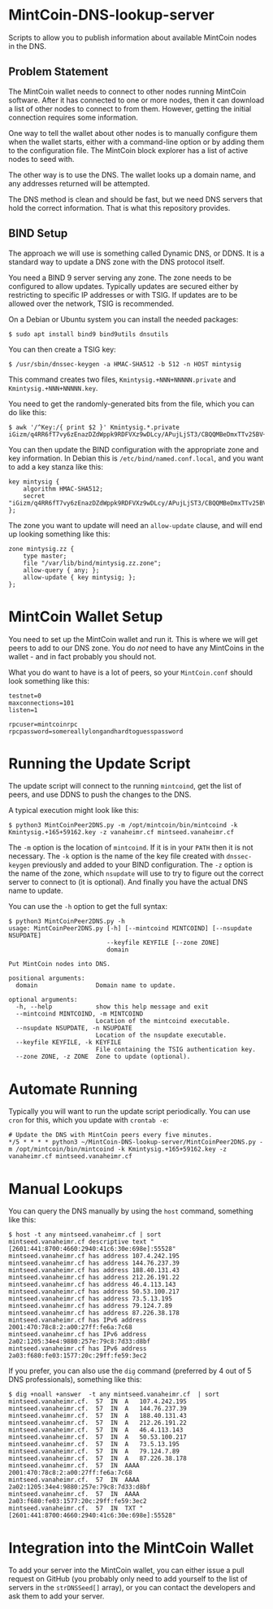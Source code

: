 # MintCoin-DNS-lookup-server
Scripts to allow you to publish information about available MintCoin
nodes in the DNS.

## Problem Statement

The MintCoin wallet needs to connect to other nodes running MintCoin
software. After it has connected to one or more nodes, then it can
download a list of other nodes to connect to from them. However,
getting the initial connection requires some information.

One way to tell the wallet about other nodes is to manually configure
them when the wallet starts, either with a command-line option or by
adding them to the configuration file. The MintCoin block explorer has
a list of active nodes to seed with.

The other way is to use the DNS. The wallet looks up a domain name,
and any addresses returned will be attempted.

The DNS method is clean and should be fast, but we need DNS servers
that hold the correct information. That is what this repository
provides.

## BIND Setup

The approach we will use is something called Dynamic DNS, or DDNS. It
is a standard way to update a DNS zone with the DNS protocol itself.

You need a BIND 9 server serving any zone. The zone needs to be
configured to allow updates. Typically updates are secured either by
restricting to specific IP addresses or with TSIG. If updates are to
be allowed over the network, TSIG is recommended.

On a Debian or Ubuntu system you can install the needed packages:

```
$ sudo apt install bind9 bind9utils dnsutils
```

You can then create a TSIG key:

```
$ /usr/sbin/dnssec-keygen -a HMAC-SHA512 -b 512 -n HOST mintysig
```

This command creates two files, `Kmintysig.+NNN+NNNNN.private` and
`Kmintysig.+NNN+NNNNN.key`. 

You need to get the randomly-generated bits from the file, which you
can do like this:

```
$ awk '/^Key:/{ print $2 }' Kmintysig.*.private
iGizm/q4RR6fT7vy6zEnazDZdWppk9RDFVXz9wDLcy/APujLjST3/CBQQMBeDmxTTv25BV+0p1FuW1V+0arZLg==
```

You can then update the BIND configuration with the appropriate zone
and key information. In Debian this is `/etc/bind/named.conf.local`,
and you want to add a key stanza like this:

```
key mintysig {
    algorithm HMAC-SHA512;
    secret "iGizm/q4RR6fT7vy6zEnazDZdWppk9RDFVXz9wDLcy/APujLjST3/CBQQMBeDmxTTv25BV+0p1FuW1V+0arZLg==";
};
```

The zone you want to update will need an `allow-update` clause, and
will end up looking something like this:

```
zone mintysig.zz {
    type master;
    file "/var/lib/bind/mintysig.zz.zone";
    allow-query { any; };
    allow-update { key mintysig; };
};
```

# MintCoin Wallet Setup

You need to set up the MintCoin wallet and run it. This is where we
will get peers to add to our DNS zone. You do _not_ need to have any
MintCoins in the wallet - and in fact probably you should not.

What you do want to have is a lot of peers, so your `MintCoin.conf`
should look something like this: 

```
testnet=0
maxconnections=101
listen=1

rpcuser=mintcoinrpc
rpcpassword=somereallylongandhardtoguesspassword
```

# Running the Update Script

The update script will connect to the running `mintcoind`, get the
list of peers, and use DDNS to push the changes to the DNS.

A typical execution might look like this:

```
$ python3 MintCoinPeer2DNS.py -m /opt/mintcoin/bin/mintcoind -k Kmintysig.+165+59162.key -z vanaheimr.cf mintseed.vanaheimr.cf
```

The `-m` option is the location of `mintcoind`. If it is in your
`PATH` then it is not necessary. The `-k` option is the name of the
key file created with `dnssec-keygen` previously and added to your
BIND configuration. The `-z` option is the name of the zone, which
`nsupdate` will use to try to figure out the correct server to connect
to (it is optional). And finally you have the actual DNS name to
update.

You can use the `-h` option to get the full syntax:

```
$ python3 MintCoinPeer2DNS.py -h
usage: MintCoinPeer2DNS.py [-h] [--mintcoind MINTCOIND] [--nsupdate
NSUPDATE]
                           --keyfile KEYFILE [--zone ZONE]
                           domain

Put MintCoin nodes into DNS.

positional arguments:
  domain                Domain name to update.

optional arguments:
  -h, --help            show this help message and exit
  --mintcoind MINTCOIND, -m MINTCOIND
                        Location of the mintcoind executable.
  --nsupdate NSUPDATE, -n NSUPDATE
                        Location of the nsupdate executable.
  --keyfile KEYFILE, -k KEYFILE
                        File containing the TSIG authentication key.
  --zone ZONE, -z ZONE  Zone to update (optional).
```

# Automate Running

Typically you will want to run the update script periodically. You can
use `cron` for this, which you update with `crontab -e`:

```
# Update the DNS with MintCoin peers every five minutes.
*/5 * * * * python3 ~/MintCoin-DNS-lookup-server/MintCoinPeer2DNS.py -m /opt/mintcoin/bin/mintcoind -k Kmintysig.+165+59162.key -z vanaheimr.cf mintseed.vanaheimr.cf
```

# Manual Lookups

You can query the DNS manually by using the `host` command, something
like this:

```
$ host -t any mintseed.vanaheimr.cf | sort
mintseed.vanaheimr.cf descriptive text "[2601:441:8700:4660:2940:41c6:30e:698e]:55528"
mintseed.vanaheimr.cf has address 107.4.242.195
mintseed.vanaheimr.cf has address 144.76.237.39
mintseed.vanaheimr.cf has address 188.40.131.43
mintseed.vanaheimr.cf has address 212.26.191.22
mintseed.vanaheimr.cf has address 46.4.113.143
mintseed.vanaheimr.cf has address 50.53.100.217
mintseed.vanaheimr.cf has address 73.5.13.195
mintseed.vanaheimr.cf has address 79.124.7.89
mintseed.vanaheimr.cf has address 87.226.38.178
mintseed.vanaheimr.cf has IPv6 address 2001:470:78c8:2:a00:27ff:fe6a:7c68
mintseed.vanaheimr.cf has IPv6 address 2a02:1205:34e4:9880:257e:79c8:7d33:d8bf
mintseed.vanaheimr.cf has IPv6 address 2a03:f680:fe03:1577:20c:29ff:fe59:3ec2
```

If you prefer, you can also use the `dig` command (preferred by 4 out
of 5 DNS professionals), something like this:

```
$ dig +noall +answer  -t any mintseed.vanaheimr.cf  | sort
mintseed.vanaheimr.cf.	57	IN	A	107.4.242.195
mintseed.vanaheimr.cf.	57	IN	A	144.76.237.39
mintseed.vanaheimr.cf.	57	IN	A	188.40.131.43
mintseed.vanaheimr.cf.	57	IN	A	212.26.191.22
mintseed.vanaheimr.cf.	57	IN	A	46.4.113.143
mintseed.vanaheimr.cf.	57	IN	A	50.53.100.217
mintseed.vanaheimr.cf.	57	IN	A	73.5.13.195
mintseed.vanaheimr.cf.	57	IN	A	79.124.7.89
mintseed.vanaheimr.cf.	57	IN	A	87.226.38.178
mintseed.vanaheimr.cf.	57	IN	AAAA	2001:470:78c8:2:a00:27ff:fe6a:7c68
mintseed.vanaheimr.cf.	57	IN	AAAA	2a02:1205:34e4:9880:257e:79c8:7d33:d8bf
mintseed.vanaheimr.cf.	57	IN	AAAA	2a03:f680:fe03:1577:20c:29ff:fe59:3ec2
mintseed.vanaheimr.cf.	57	IN	TXT	"[2601:441:8700:4660:2940:41c6:30e:698e]:55528"
```

# Integration into the MintCoin Wallet

To add your server into the MintCoin wallet, you can either issue a
pull request on GitHub (you probably only need to add yourself to the
list of servers in the `strDNSSeed[]` array), or you can contact the
developers and ask them to add your server.
